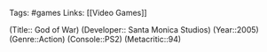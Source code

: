 Tags: #games
Links: [[Video Games]]

(Title:: God of War)
(Developer:: Santa Monica Studios)
(Year::2005)
(Genre::Action)
(Console::PS2)
(Metacritic::94)








